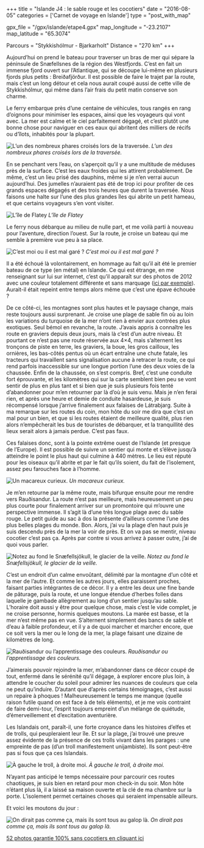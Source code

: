 +++
title = "Islande J4 : le sable rouge et les cocotiers"
date = "2016-08-05"
categories = ['Carnet de voyage en Islande']
type = "post_with_map"

gpx_file = "/gpx/islande/etape4.gpx"
map_longitude = "-23.2107"
map_latitude = "65.3074"

Parcours = "Stykkishólmur - Bjarkarholt"
Distance = "270 km"
+++


Aujourd’hui on prend le bateau pour traverser un bras de mer qui sépare la péninsule de Snæfellsnes de la région des Westfjords. C’est en fait un immense fjord ouvert sur l’Atlantique, qui se découpe lui-même en plusieurs fjords plus petits : Breiðafjörður. Il est possible de faire le trajet par la route, mais c’est un long détour et cela nous aurait coupé aussi de cette ville de Stykkishólmur, qui même dans l’air frais du petit matin conserve son charme.

Le ferry embarque près d’une centaine de véhicules, tous rangés en rang d’oignons pour minimiser les espaces, ainsi que les voyageurs qui vont avec. La mer est calme et le ciel parfaitement dégagé, et c’est plutôt une bonne chose pour naviguer en ces eaux qui abritent des milliers de récifs ou d’îlots, inhabités pour la plupart.


![L’un des nombreux phares croisés lors de la traversée.](/images/islande/j4/phare.jpg)
*L’un des nombreux phares croisés lors de la traversée.*

En se penchant vers l’eau, on s’aperçoit qu’il y a une multitude de méduses près de la surface. C’est les eaux froides qui les attirent probablement. De même, c’est un lieu prisé des dauphins, même si je n’en verrai aucun aujourd’hui. Des jumelles n’auraient pas été de trop ici pour profiter de ces grands espaces dégagés et des trois heures que durent la traversée.
Nous faisons une halte sur l’une des plus grandes îles qui abrite un petit hameau, et que certains voyageurs s’en vont visiter.


![L’île de Flatey](/images/islande/j4/flatey.jpg)
*L’île de Flatey*

Le ferry nous débarque au milieu de nulle part, et me voilà parti à nouveau pour l’aventure, direction l’ouest. Sur la route, je croise un bateau qui me semble à première vue peu à sa place.


![C’est moi ou il est mal garé ?](/images/islande/j4/parking.jpg)
*C’est moi ou il est mal garé ?*

Il a été échoué là volontairement, en hommage au fait qu’il ait été le premier bateau de ce type (en métal) en Islande. Ce qui est étrange, en me renseignant sur lui sur internet, c’est qu’il apparaît sur des photos de 2012 avec une couleur totalement différente et sans marquage ([ici par exemple](http://not-about-books.blogspot.fr/2012/05/things-to-see-in-iceland-garar-ba-64.html)). Aurait-il était repeint entre temps alors même que c’est une épave échouée ?

De ce côté-ci, les montagnes sont plus hautes et le paysage change, mais reste toujours aussi surprenant. Je croise une plage de sable fin où au loin les variations du turquoise de la mer n’ont rien à envier aux contrées plus exotiques.
Seul bémol en revanche, la route. J’avais appris à connaître les route en graviers depuis deux jours, mais là c’est d’un autre niveau. Et pourtant ce n’est pas une route réservée aux 4×4, mais s’alternent les tronçons de piste en terre, les graviers, la boue, les gros cailloux, les ornières, les bas-côtés pentus où un écart entraîne une chute fatale, les tracteurs qui travaillent sans signalisation aucune à retracer la route, ce qui rend parfois inaccessible sur une longue portion l’une des deux voies de la chaussée. Enfin de la chaussée, on s’est compris.
Bref, c’est une conduite fort éprouvante, et les kilomètres qui sur la carte semblent bien peu se vont sentir de plus en plus tant et si bien que je suis plusieurs fois tenté d’abandonner pour m’en retourner par là d’où je suis venu. Mais je n’en ferai rien, et après une heure et demie de conduite hasardeuse, je suis récompensé lorsque j’arrive finalement aux falaises de Látrabjarg.
Suite à ma remarque sur les routes du coin, mon hôte du soir me dira que c’est un mal pour un bien, et que si les routes étaient de meilleure qualité, plus rien alors n’empêcherait les bus de touristes de débarquer, et la tranquillité des lieux serait alors à jamais perdue. C’est pas faux.

Ces falaises donc, sont à la pointe extrême ouest de l’Islande (et presque de l’Europe). Il est possible de suivre un sentier qui monte et s’élève jusqu’à atteindre le point le plus haut qui culmine à 440 mètres. Le lieu est réputé pour les oiseaux qu’il abrite et par le fait qu’ils soient, du fait de l’isolement, assez peu farouches face à l’homme.


![Un macareux curieux.](/images/islande/j4/piaf.jpg)
*Un macareux curieux.*

Je m’en retourne par la même route, mais bifurque ensuite pour me rendre vers Rauðisandur. La route n’est pas meilleure, mais heureusement un peu plus courte pour finalement arriver sur un promontoire qui m’ouvre une perspective immense. Il s’agit là d’une très longue plage avec du sable rouge. Le petit guide au sac à dos la présente d’ailleurs comme l’une des plus belles plages du monde. Bon. Alors, j’ai vu la plage d’en haut puis je suis descendu près de la mer la voir de près. Et on va pas se mentir, niveau cocotier c’est pas ça. Après par contre si vous arrivez à passer outre, j’ai de quoi vous parler.


![Notez au fond le Snæfellsjökull, le glacier de la veille.](/images/islande/j4/plage.jpg)
*Notez au fond le Snæfellsjökull, le glacier de la veille.*

C’est un endroit d’un calme envoûtant, délimité par la montagne d’un côté et la mer de l’autre. Et comme les autres jours, elles paraissent proches, faisant parties intégrantes de ce décor. Il y a entre les deux une fine bande de pâturage, puis la route, et une longue étendue d’herbes folles dans laquelle je gambade allègrement au long d’un sentier jusqu’au sable. L’horaire doit aussi y être pour quelque chose, mais c’est le vide complet, je ne croise personne, hormis quelques moutons. La marée est basse, et la mer n’est même pas en vue. S’alternent simplement des bancs de sable et d’eau à faible profondeur, et il y a de quoi marcher et marcher encore, que ce soit vers la mer ou le long de la mer, la plage faisant une dizaine de kilomètres de long.


![Rauðisandur ou l’apprentissage des couleurs.](/images/islande/j4/rouge.jpg)
*Rauðisandur ou l’apprentissage des couleurs.*

J’aimerais pouvoir rejoindre la mer, m’abandonner dans ce décor coupé de tout, enfermé dans le sérénité qu’il dégage, à explorer encore plus loin, à attendre le coucher du soleil pour admirer les nuances de couleurs que cela ne peut qu’induire. D’autant que d’après certains témoignages, c’est aussi un repaire à phoques ! Malheureusement le temps me manque (quelle raison futile quand on est face à de tels éléments), et je me vois contraint de faire demi-tour, l’esprit toujours empreint d’un mélange de quiétude, d’émerveillement et d’excitation aventurière.

Les Islandais ont, paraît-il, une forte croyance dans les histoires d’elfes et de trolls, qui peupleraient leur île. Et sur la plage, j’ai trouvé une preuve assez évidente de la présence de ces trolls vivant dans les parages : une empreinte de pas (d’un troll manifestement unijambiste). Ils sont peut-être pas si fous que ça ces Islandais.


![À gauche le troll, à droite moi.](/images/islande/j4/pas.jpg)
*À gauche le troll, à droite moi.*

N’ayant pas anticipé le temps nécessaire pour parcourir ces routes chaotiques, je suis bien en retard pour mon check-in du soir. Mon hôte n’étant plus là, il a laissé sa maison ouverte et la clé de ma chambre sur la porte. L’isolement permet certaines choses qui seraient impensable ailleurs.

Et voici les moutons du jour :


![On dirait pas comme ça, mais ils sont tous au galop là.](/images/islande/j4/mouton.jpg)
*On dirait pas comme ça, mais ils sont tous au galop là.*

[52 photos garantie 100% sans cocotiers en cliquant ici](https://www.flickr.com/gp/135079249@N08/7YB3y4)
